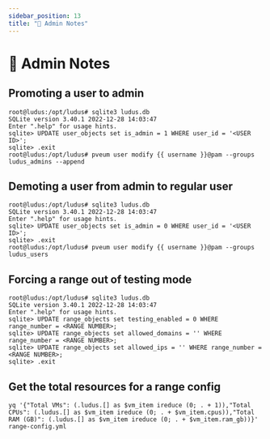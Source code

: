 ```yaml
---
sidebar_position: 13
title: "📝 Admin Notes"
---
```


# 📝 Admin Notes

## Promoting a user to admin

```
root@ludus:/opt/ludus# sqlite3 ludus.db
SQLite version 3.40.1 2022-12-28 14:03:47
Enter ".help" for usage hints.
sqlite> UPDATE user_objects set is_admin = 1 WHERE user_id = '<USER ID>';
sqlite> .exit
root@ludus:/opt/ludus# pveum user modify {{ username }}@pam --groups ludus_admins --append
```

## Demoting a user from admin to regular user
```
root@ludus:/opt/ludus# sqlite3 ludus.db
SQLite version 3.40.1 2022-12-28 14:03:47
Enter ".help" for usage hints.
sqlite> UPDATE user_objects set is_admin = 0 WHERE user_id = '<USER ID>';
sqlite> .exit
root@ludus:/opt/ludus# pveum user modify {{ username }}@pam --groups ludus_users
```

## Forcing a range out of testing mode

```
root@ludus:/opt/ludus# sqlite3 ludus.db
SQLite version 3.40.1 2022-12-28 14:03:47
Enter ".help" for usage hints.
sqlite> UPDATE range_objects set testing_enabled = 0 WHERE range_number = <RANGE NUMBER>;
sqlite> UPDATE range_objects set allowed_domains = '' WHERE range_number = <RANGE NUMBER>;
sqlite> UPDATE range_objects set allowed_ips = '' WHERE range_number = <RANGE NUMBER>;
sqlite> .exit
```

## Get the total resources for a range config

```
yq '{"Total VMs": (.ludus.[] as $vm_item ireduce (0; . + 1)),"Total CPUs": (.ludus.[] as $vm_item ireduce (0; . + $vm_item.cpus)),"Total RAM (GB)": (.ludus.[] as $vm_item ireduce (0; . + $vm_item.ram_gb))}' range-config.yml
```